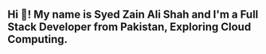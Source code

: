 <h2 align="left">Hi 👋! My name is Syed Zain Ali Shah and I'm a Full Stack Developer from Pakistan, Exploring Cloud Computing.</h2>
